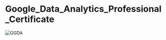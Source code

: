 # Google_Data_Analytics_Professional_Certificate

![GGDA](https://user-images.githubusercontent.com/43207508/163720089-d27b4d1e-e47a-4f04-a327-f4c2e3e967f8.png)
